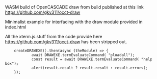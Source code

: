 WASM build of OpenCASCADE draw from build published at this link https://github.com/gkv311/occt-draw

Minimalist example for interfacing with the draw module provided in index.html

All the xterm.js stuff from the code provide here https://github.com/gkv311/occt-draw has been stripped out. 

```
    createDRAWEXE().then(async (theModule) => {
            await DRAWEXE.termEvaluateCommand( "ploadall");
            const result = await DRAWEXE.termEvaluateCommand( "help box");
            alert(result.result ? result.result : result.errors);
    });

```